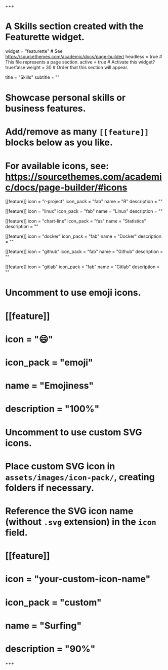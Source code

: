 +++
# A Skills section created with the Featurette widget.
widget = "featurette"  # See https://sourcethemes.com/academic/docs/page-builder/
headless = true  # This file represents a page section.
active = true  # Activate this widget? true/false
weight = 30  # Order that this section will appear.

title = "Skills"
subtitle = ""

# Showcase personal skills or business features.
# 
# Add/remove as many `[[feature]]` blocks below as you like.
# 
# For available icons, see: https://sourcethemes.com/academic/docs/page-builder/#icons

[[feature]]
  icon = "r-project"
  icon_pack = "fab"
  name = "R"
  description = ""
  
[[feature]]
  icon = "linux"
  icon_pack = "fab"
  name = "Linux"
  description = ""  
  
[[feature]]
  icon = "chart-line"
  icon_pack = "fas"
  name = "Statistics"
  description = ""  
  
[[feature]]
  icon = "docker"
  icon_pack = "fab"
  name = "Docker"
  description = ""
  
[[feature]]
  icon = "github"
  icon_pack = "fab"
  name = "Github"
  description = ""
  
[[feature]]
  icon = "gitlab"
  icon_pack = "fab"
  name = "Gitlab"
  description = ""

# Uncomment to use emoji icons.
# [[feature]]
#  icon = ":smile:"
#  icon_pack = "emoji"
#  name = "Emojiness"
#  description = "100%"  

# Uncomment to use custom SVG icons.
# Place custom SVG icon in `assets/images/icon-pack/`, creating folders if necessary.
# Reference the SVG icon name (without `.svg` extension) in the `icon` field.
# [[feature]]
#  icon = "your-custom-icon-name"
#  icon_pack = "custom"
#  name = "Surfing"
#  description = "90%"

+++
